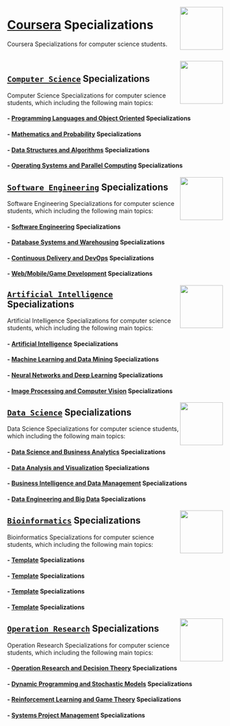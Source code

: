 <img align="right" width="100" src="https://github.com/cs-MohamedAyman/cs-MohamedAyman/blob/main/repos-logos/coursera.jpg"></img>

# [Coursera](https://www.coursera.org/) Specializations
Coursera Specializations for computer science students.

<br>

<img align="right" width="100" height="100" src="https://github.com/cs-MohamedAyman/cs-MohamedAyman/blob/main/repos-logos/computer-science-department.jpg">

## [`Computer Science`](https://github.com/cs-MohamedAyman/eLearning-Platforms/tree/master/Coursera-Specializations/Computer-Science/README.md) Specializations
Computer Science Specializations for computer science students, which including the following main topics:

#### - [Programming Languages and Object Oriented](https://github.com/cs-MohamedAyman/eLearning-Platforms/tree/master/Coursera-Specializations/Computer-Science/README.md) Specializations
#### - [Mathematics and Probability](https://github.com/cs-MohamedAyman/eLearning-Platforms/tree/master/Coursera-Specializations/Computer-Science/README.md) Specializations
#### - [Data Structures and Algorithms](https://github.com/cs-MohamedAyman/eLearning-Platforms/tree/master/Coursera-Specializations/Computer-Science/README.md) Specializations
#### - [Operating Systems and Parallel Computing](https://github.com/cs-MohamedAyman/eLearning-Platforms/tree/master/Coursera-Specializations/Computer-Science/README.md) Specializations

<img align="right" width="100" height="100" src="https://github.com/cs-MohamedAyman/cs-MohamedAyman/blob/main/repos-logos/software-engineering-department.jpg">

## [`Software Engineering`](https://github.com/cs-MohamedAyman/eLearning-Platforms/tree/master/Coursera-Specializations/Software-Engineering/README.md) Specializations
Software Engineering Specializations for computer science students, which including the following main topics:

#### - [Software Engineering](https://github.com/cs-MohamedAyman/eLearning-Platforms/tree/master/Coursera-Specializations/Software-Engineering/README.md) Specializations
#### - [Database Systems and Warehousing](https://github.com/cs-MohamedAyman/eLearning-Platforms/tree/master/Coursera-Specializations/Software-Engineering/README.md) Specializations
#### - [Continuous Delivery and DevOps](https://github.com/cs-MohamedAyman/eLearning-Platforms/tree/master/Coursera-Specializations/Software-Engineering/README.md) Specializations
#### - [Web/Mobile/Game Development](https://github.com/cs-MohamedAyman/eLearning-Platforms/tree/master/Coursera-Specializations/Software-Engineering/README.md) Specializations

<img align="right" width="100" height="100" src="https://github.com/cs-MohamedAyman/cs-MohamedAyman/blob/main/repos-logos/artificial-intelligence-department.jpg">

## [`Artificial Intelligence`](https://github.com/cs-MohamedAyman/eLearning-Platforms/tree/master/Coursera-Specializations/Artificial-Intelligence/README.md) Specializations
Artificial Intelligence Specializations for computer science students, which including the following main topics:

#### - [Artificial Intelligence](https://github.com/cs-MohamedAyman/eLearning-Platforms/tree/master/Coursera-Specializations/Artificial-Intelligence/README.md) Specializations
#### - [Machine Learning and Data Mining](https://github.com/cs-MohamedAyman/eLearning-Platforms/tree/master/Coursera-Specializations/Artificial-Intelligence/README.md) Specializations
#### - [Neural Networks and Deep Learning](https://github.com/cs-MohamedAyman/eLearning-Platforms/tree/master/Coursera-Specializations/Artificial-Intelligence/README.md) Specializations
#### - [Image Processing and Computer Vision](https://github.com/cs-MohamedAyman/eLearning-Platforms/tree/master/Coursera-Specializations/Artificial-Intelligence/README.md) Specializations

<img align="right" width="100" height="100" src="https://github.com/cs-MohamedAyman/cs-MohamedAyman/blob/main/repos-logos/data-science-department.jpg">

## [`Data Science`](https://github.com/cs-MohamedAyman/eLearning-Platforms/tree/master/Coursera-Specializations/Data-Science/README.md) Specializations
Data Science Specializations for computer science students, which including the following main topics:

#### - [Data Science and Business Analytics](https://github.com/cs-MohamedAyman/eLearning-Platforms/tree/master/Coursera-Specializations/Data-Science/README.md) Specializations
#### - [Data Analysis and Visualization](https://github.com/cs-MohamedAyman/eLearning-Platforms/tree/master/Coursera-Specializations/Data-Science/README.md) Specializations
#### - [Business Intelligence and Data Management](https://github.com/cs-MohamedAyman/eLearning-Platforms/tree/master/Coursera-Specializations/Data-Science/README.md) Specializations
#### - [Data Engineering and Big Data](https://github.com/cs-MohamedAyman/eLearning-Platforms/tree/master/Coursera-Specializations/Data-Science/README.md) Specializations

<img align="right" width="100" height="100" src="https://github.com/cs-MohamedAyman/cs-MohamedAyman/blob/main/repos-logos/bioinformatics-department.jpg">

## [`Bioinformatics`](https://github.com/cs-MohamedAyman/eLearning-Platforms/tree/master/Coursera-Specializations/Bioinformatics/README.md) Specializations
Bioinformatics Specializations for computer science students, which including the following main topics:

#### - [Template](https://github.com/cs-MohamedAyman/eLearning-Platforms/tree/master/Coursera-Specializations/Bioinformatics/README.md) Specializations
#### - [Template](https://github.com/cs-MohamedAyman/eLearning-Platforms/tree/master/Coursera-Specializations/Bioinformatics/README.md) Specializations
#### - [Template](https://github.com/cs-MohamedAyman/eLearning-Platforms/tree/master/Coursera-Specializations/Bioinformatics/README.md) Specializations
#### - [Template](https://github.com/cs-MohamedAyman/eLearning-Platforms/tree/master/Coursera-Specializations/Bioinformatics/README.md) Specializations

<img align="right" width="100" height="100" src="https://github.com/cs-MohamedAyman/cs-MohamedAyman/blob/main/repos-logos/operation-research-department.jpg">

## [`Operation Research`](https://github.com/cs-MohamedAyman/eLearning-Platforms/tree/master/Coursera-Specializations/Operation-Research/README.md) Specializations
Operation Research Specializations for computer science students, which including the following main topics:

#### - [Operation Research and Decision Theory](https://github.com/cs-MohamedAyman/eLearning-Platforms/tree/master/Coursera-Specializations/Operation-Research/README.md) Specializations
#### - [Dynamic Programming and Stochastic Models](https://github.com/cs-MohamedAyman/eLearning-Platforms/tree/master/Coursera-Specializations/Operation-Research/README.md) Specializations
#### - [Reinforcement Learning and Game Theory](https://github.com/cs-MohamedAyman/eLearning-Platforms/tree/master/Coursera-Specializations/Operation-Research/README.md) Specializations
#### - [Systems Project Management](https://github.com/cs-MohamedAyman/eLearning-Platforms/tree/master/Coursera-Specializations/Operation-Research/README.md) Specializations
